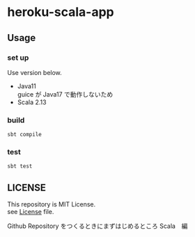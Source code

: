 # heroku-scala-app

## Usage
### set up

Use version below.

[comment]: <> (- Java17+)

- Java11  
guice が Java17 で動作しないため
- Scala 2.13

### build

```shell
sbt compile
```

### test

```shell
sbt test
```

## LICENSE

This repository is MIT License.  
see [License](./LICENSE) file.

Github Repository をつくるときにまずはじめるところ
Scala　編


